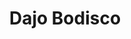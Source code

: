 ---
category: residents
layout: post
title: Dajo Bodisco
profession: industrial design
image: /images/residents/dajobodisco_01.jpg
---